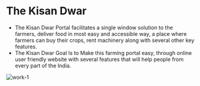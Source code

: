 # The Kisan Dwar
- The Kisan Dwar Portal facilitates a single window solution to the farmers, deliver food in most easy and accessible way, a place where farmers can buy their crops, rent machinery along with several other key features.
- The Kisan Dwar Goal Is to Make this farming portal easy, through online user friendly website with several features that will help people from every part of the India.

![work-1](https://github.com/itsindrajput/TheKisanDwar/assets/70815899/f8abe26a-0091-49d7-9771-f87d38b36f5e)
